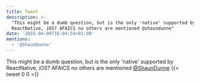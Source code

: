 ```yaml
---
title: Tweet
description: >-
  "This might be a dumb question, but is the only 'native' supported by
  ReactNative, iOS? AFAICS no others are mentioned @shaundunne"
date: '2015-04-09T16:04:54+01:00'
mentions:
  - '@ShaunDunne'
---
```

This might be a dumb question, but is the only 'native' supported by ReactNative, iOS? AFAICS no others are mentioned [@ShaunDunne](https://twitter.com/@ShaunDunne)
      {{< tweet 0 0 >}}
    

